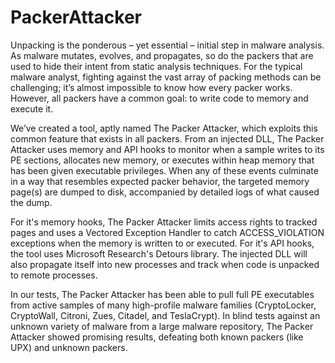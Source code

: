 # PackerAttacker

Unpacking is the ponderous – yet essential – initial step in malware analysis. As malware mutates, evolves, and propagates, so do the packers that are used to hide their intent from static analysis techniques. For the typical malware analyst, fighting against the vast array of packing methods can be challenging; it’s almost impossible to know how every packer works. However, all packers have a common goal: to write code to memory and execute it.

We’ve created a tool, aptly named The Packer Attacker, which exploits this common feature that exists in all packers. From an injected DLL, The Packer Attacker uses memory and API hooks to monitor when a sample writes to its PE sections, allocates new memory, or executes within heap memory that has been given executable privileges. When any of these events culminate in a way that resembles expected packer behavior, the targeted memory page(s) are dumped to disk, accompanied by detailed logs of what caused the dump.

For it's memory hooks, The Packer Attacker limits access rights to tracked pages and uses a Vectored Exception Handler to catch ACCESS_VIOLATION exceptions when the memory is written to or executed. For it's API hooks, the tool uses Microsoft Research's Detours library. The injected DLL will also propagate itself into new processes and track when code is unpacked to remote processes.

In our tests, The Packer Attacker has been able to pull full PE executables from active samples of many high-profile malware families (CryptoLocker, CryptoWall, Citroni, Zues, Citadel, and TeslaCrypt). In blind tests against an unknown variety of malware from a large malware repository, The Packer Attacker showed promising results, defeating both known packers (like UPX) and unknown packers.
